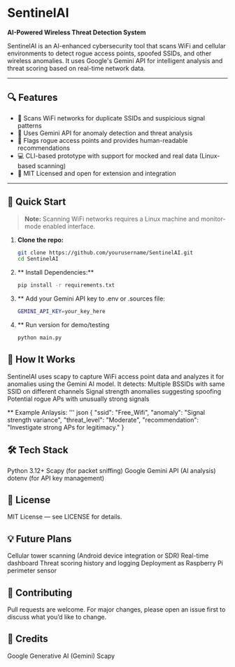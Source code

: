 # SentinelAI

**AI-Powered Wireless Threat Detection System**

SentinelAI is an AI-enhanced cybersecurity tool that scans WiFi and cellular environments to detect rogue access points, spoofed SSIDs, and other wireless anomalies. It uses Google's Gemini API for intelligent analysis and threat scoring based on real-time network data.

---

## 🔍 Features

- 📡 Scans WiFi networks for duplicate SSIDs and suspicious signal patterns
- 🤖 Uses Gemini API for anomaly detection and threat analysis
- 🚨 Flags rogue access points and provides human-readable recommendations
- 💻 CLI-based prototype with support for mocked and real data (Linux-based scanning)
- 🔐 MIT Licensed and open for extension and integration

---

## 🚀 Quick Start

> **Note:** Scanning WiFi networks requires a Linux machine and monitor-mode enabled interface.

1. **Clone the repo:**
   ```bash
   git clone https://github.com/yourusername/SentinelAI.git
   cd SentinelAI
2. ** Install Dependencies:**
   ```bash
   pip install -r requirements.txt
3. ** Add your Gemini API key to .env or .sources file:
   ```bash
   GEMINI_API_KEY=your_key_here
4. ** Run version for demo/testing
   ```bash
   python main.py

## 🧠 How It Works
SentinelAI uses scapy to capture WiFi access point data and analyzes it for anomalies using the Gemini AI model. It detects:
Multiple BSSIDs with same SSID on different channels
Signal strength anomalies suggesting spoofing
Potential rogue APs with unusually strong signals
   
** Example Anlaysis:
''' json 
{
  "ssid": "Free_Wifi",
  "anomaly": "Signal strength variance",
  "threat_level": "Moderate",
  "recommendation": "Investigate strong APs for legitimacy."
}


## 🛠️ Tech Stack
Python 3.12+
Scapy (for packet sniffing)
Google Gemini API (AI analysis)
dotenv (for API key management)

## 📜 License
MIT License — see LICENSE for details.

## 💡 Future Plans
Cellular tower scanning (Android device integration or SDR)
Real-time dashboard
Threat scoring history and logging
Deployment as Raspberry Pi perimeter sensor

 ## 🤝 Contributing
Pull requests are welcome. For major changes, please open an issue first to discuss what you’d like to change.

## 🔗 Credits
Google Generative AI (Gemini)
Scapy
